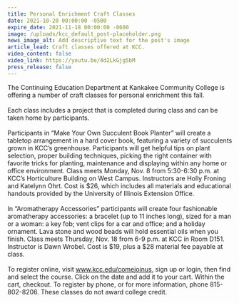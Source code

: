 ```yaml
---
title: Personal Enrichment Craft Classes
date: 2021-10-20 00:00:00 -0500
expire_date: 2021-11-18 00:00:00 -0600
image: /uploads/kcc_default_post-placeholder.png
news_image_alt: Add descriptive text for the post's image
article_lead: Craft classes offered at KCC.
video_content: false
video_link: https://youtu.be/4d2LkGjg5bM
press_release: false
---
```

The Continuing Education Department at Kankakee Community College is offering a number of craft classes for personal enrichment this fall. <br><br>Each class includes a project that is completed during class and can be taken home by participants.<br><br>Participants in “Make Your Own Succulent Book Planter” will create a tabletop arrangement in a hard cover book, featuring a variety of succulents grown in KCC’s greenhouse. Participants will get helpful tips on plant selection, proper building techniques, picking the right container with favorite tricks for planting, maintenance and displaying within any home or office environment. Class meets Monday, Nov. 8 from 5:30-6:30 p.m. at KCC’s Horticulture Building on West Campus. Instructors are Holly Froning and Katelynn Ohrt. Cost is $26, which includes all materials and educational handouts provided by the University of Illinois Extension Office.<br><br>In “Aromatherapy Accessories” participants will create four fashionable aromatherapy accessories: a bracelet (up to 11 inches long), sized for a man or a woman: a key fob; vent clips for a car and office; and a holiday ornament. Lava stone and wood beads will hold essential oils when you finish. Class meets Thursday, Nov. 18 from 6-9 p.m. at KCC in Room D151. Instructor is Dawn Wrobel. Cost is $19, plus a $28 material fee payable at class.<br><br>To register online, visit www.kcc.edu/comejoinus, sign up or login, then find and select the course. Click on the date and add it to your cart. Within the cart, checkout. To register by phone, or for more information, phone 815-802-8206. These classes do not award college credit.<br>
